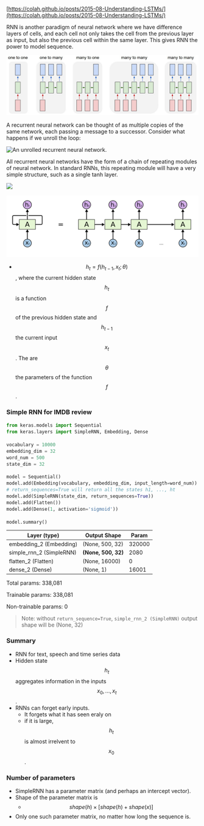 [https://colah.github.io/posts/2015-08-Understanding-LSTMs/](https://colah.github.io/posts/2015-08-Understanding-LSTMs/)

RNN is another paradigm of neural network where we have difference layers of cells, and each cell not only takes the cell from the previous layer as input, but also the previous cell within the same layer. This gives RNN the power to model sequence.

![RNN](../.gitbook/assets/rnn.jpeg)

A recurrent neural network can be thought of as multiple copies of the same network, each passing a message to a successor. Consider what happens if we unroll the loop:

![An unrolled recurrent neural network.](https://colah.github.io/posts/2015-08-Understanding-LSTMs/img/RNN-unrolled.png)

All recurrent neural networks have the form of a chain of repeating modules of neural network. In standard RNNs, this repeating module will have a very simple structure, such as a single tanh layer.

![](https://colah.github.io/posts/2015-08-Understanding-LSTMs/img/LSTM3-SimpleRNN.png)

![rnn1](../.gitbook/assets/rnn1.png)

- $$h_{t} = f(h_{t-1}, x_{t}; \theta)$$, where the current hidden state $$h_{t}$$ is a function $$f$$ of the previous hidden state and $$h_{t - 1}$$ the current input $$x_{t}$$. The are $$\theta$$ the parameters of the function $$f$$.

### Simple RNN for IMDB review

```python
from keras.models import Sequential
from keras.layers import SimpleRNN, Embedding, Dense

vocabulary = 10000
embedding_dim = 32
word_num = 500
state_dim = 32

model = Sequential()
model.add(Embedding(vocabulary, embedding_dim, input_length=word_num))
# return_sequences=True will return all the states h1, ..., ht
model.add(SimpleRNN(state_dim, return_sequences=True))
model.add(Flatten())
model.add(Dense(1, activation='sigmoid'))

model.summary()
```

| Layer (type)             | Output Shape        | Param  |
| ------------------------ | ------------------- | ------ |
| embedding_2 (Embedding)  | (None, 500, 32)     | 320000 |
| simple_rnn_2 (SimpleRNN) | **(None, 500, 32)** | 2080   |
| flatten_2 (Flatten)      | (None, 16000)       | 0      |
| dense_2 (Dense)          | (None, 1)           | 16001  |

Total params: 338,081

Trainable params: 338,081

Non-trainable params: 0

> Note: without `return_sequence=True`, `simple_rnn_2 (SimpleRNN)` output shape will be (None, 32)

### Summary

- RNN for text, speech and time series data
- Hidden state $$h_t$$ aggregates information in the inputs $$x_0,...,x_t$$.
- RNNs can forget early inputs.
  - It forgets what it has seen eraly on
  - if it is large, $$h_t$$ is almost irrelvent to $$x_0$$.

### Number of parameters

- SimpleRNN has a parameter matrix (and perhaps an intercept vector).
- Shape of the parameter matrix is
  - $$ shape(h) \times [shape(h)+shape(x)]$$
- Only one such parameter matrix, no matter how long the sequence is.

